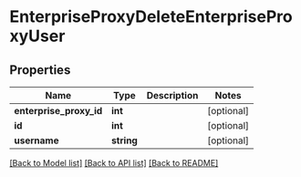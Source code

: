 # EnterpriseProxyDeleteEnterpriseProxyUser

## Properties
Name | Type | Description | Notes
------------ | ------------- | ------------- | -------------
**enterprise_proxy_id** | **int** |  | [optional] 
**id** | **int** |  | [optional] 
**username** | **string** |  | [optional] 

[[Back to Model list]](../README.md#documentation-for-models) [[Back to API list]](../README.md#documentation-for-api-endpoints) [[Back to README]](../README.md)


